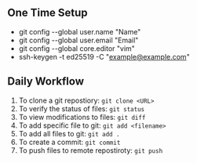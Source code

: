 One Time Setup
---
- git config --global user.name "Name"
- git config --global user.email "Email"
- git config --global core.editor "vim"
- ssh-keygen -t ed25519 -C "example@example.com"

Daily Workflow
---
1. To clone a git repostiory: `git clone <URL>`
2. To verify the status of files: `git status`
3. To view modifications to files: `git diff`
4. To add specific file to git: `git add <filename>`
5. To add all files to git: `git add .`
6. To create a commit: `git commit`
7. To push files to remote repostiroty: `git push`
